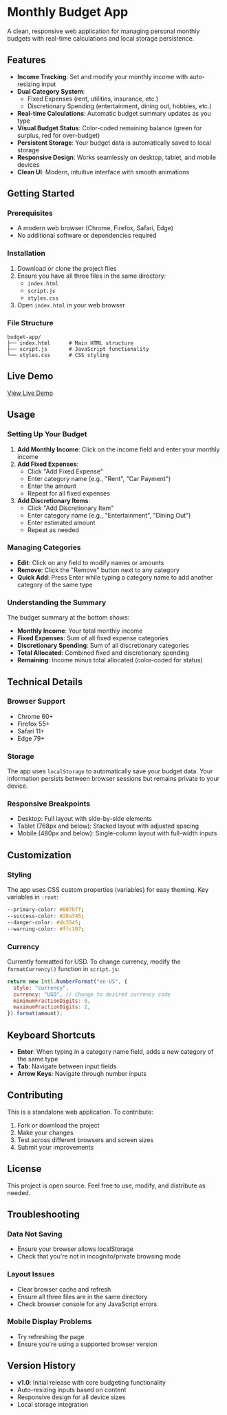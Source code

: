 # Monthly Budget App

A clean, responsive web application for managing personal monthly budgets with real-time calculations and local storage persistence.

## Features

- **Income Tracking**: Set and modify your monthly income with auto-resizing input
- **Dual Category System**:
  - Fixed Expenses (rent, utilities, insurance, etc.)
  - Discretionary Spending (entertainment, dining out, hobbies, etc.)
- **Real-time Calculations**: Automatic budget summary updates as you type
- **Visual Budget Status**: Color-coded remaining balance (green for surplus, red for over-budget)
- **Persistent Storage**: Your budget data is automatically saved to local storage
- **Responsive Design**: Works seamlessly on desktop, tablet, and mobile devices
- **Clean UI**: Modern, intuitive interface with smooth animations

## Getting Started

### Prerequisites

- A modern web browser (Chrome, Firefox, Safari, Edge)
- No additional software or dependencies required

### Installation

1. Download or clone the project files
2. Ensure you have all three files in the same directory:
   - `index.html`
   - `script.js`
   - `styles.css`
3. Open `index.html` in your web browser

### File Structure

```
budget-app/
├── index.html      # Main HTML structure
├── script.js       # JavaScript functionality
└── styles.css      # CSS styling
```

## Live Demo

[View Live Demo](https://bryansbizaar.github.io/budget-app/)

## Usage

### Setting Up Your Budget

1. **Add Monthly Income**: Click on the income field and enter your monthly income
2. **Add Fixed Expenses**:
   - Click "Add Fixed Expense"
   - Enter category name (e.g., "Rent", "Car Payment")
   - Enter the amount
   - Repeat for all fixed expenses
3. **Add Discretionary Items**:
   - Click "Add Discretionary Item"
   - Enter category name (e.g., "Entertainment", "Dining Out")
   - Enter estimated amount
   - Repeat as needed

### Managing Categories

- **Edit**: Click on any field to modify names or amounts
- **Remove**: Click the "Remove" button next to any category
- **Quick Add**: Press Enter while typing a category name to add another category of the same type

### Understanding the Summary

The budget summary at the bottom shows:

- **Monthly Income**: Your total monthly income
- **Fixed Expenses**: Sum of all fixed expense categories
- **Discretionary Spending**: Sum of all discretionary categories
- **Total Allocated**: Combined fixed and discretionary spending
- **Remaining**: Income minus total allocated (color-coded for status)

## Technical Details

### Browser Support

- Chrome 60+
- Firefox 55+
- Safari 11+
- Edge 79+

### Storage

The app uses `localStorage` to automatically save your budget data. Your information persists between browser sessions but remains private to your device.

### Responsive Breakpoints

- Desktop: Full layout with side-by-side elements
- Tablet (768px and below): Stacked layout with adjusted spacing
- Mobile (480px and below): Single-column layout with full-width inputs

## Customization

### Styling

The app uses CSS custom properties (variables) for easy theming. Key variables in `:root`:

```css
--primary-color: #007bff;
--success-color: #28a745;
--danger-color: #dc3545;
--warning-color: #ffc107;
```

### Currency

Currently formatted for USD. To change currency, modify the `formatCurrency()` function in `script.js`:

```javascript
return new Intl.NumberFormat("en-US", {
  style: "currency",
  currency: "USD", // Change to desired currency code
  minimumFractionDigits: 0,
  maximumFractionDigits: 2,
}).format(amount);
```

## Keyboard Shortcuts

- **Enter**: When typing in a category name field, adds a new category of the same type
- **Tab**: Navigate between input fields
- **Arrow Keys**: Navigate through number inputs

## Contributing

This is a standalone web application. To contribute:

1. Fork or download the project
2. Make your changes
3. Test across different browsers and screen sizes
4. Submit your improvements

## License

This project is open source. Feel free to use, modify, and distribute as needed.

## Troubleshooting

### Data Not Saving

- Ensure your browser allows localStorage
- Check that you're not in incognito/private browsing mode

### Layout Issues

- Clear browser cache and refresh
- Ensure all three files are in the same directory
- Check browser console for any JavaScript errors

### Mobile Display Problems

- Try refreshing the page
- Ensure you're using a supported browser version

## Version History

- **v1.0**: Initial release with core budgeting functionality
- Auto-resizing inputs based on content
- Responsive design for all device sizes
- Local storage integration
